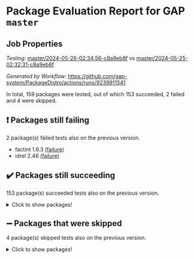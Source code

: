 # Package Evaluation Report for GAP `master`

## Job Properties

*Testing:* [master/2024-05-26-02:34:56-c8a9eb8f](https://github.com/gap-system/PackageDistro/blob/data/reports/master/2024-05-26-02:34:56-c8a9eb8f) vs [master/2024-05-25-02:32:31-c8a9eb8f](https://github.com/gap-system/PackageDistro/blob/data/reports/master/2024-05-25-02:32:31-c8a9eb8f)

*Generated by Workflow:* https://github.com/gap-system/PackageDistro/actions/runs/9239911541

In total, 159 packages were tested, out of which 153 succeeded, 2 failed and 4 were skipped.

## :exclamation: Packages still failing

2 package(s) failed tests also on the previous version.
- factint 1.6.3 [(failure)](https://github.com/gap-system/PackageDistro/actions/runs/9239911541/job/25419720409)
- idrel 2.46 [(failure)](https://github.com/gap-system/PackageDistro/actions/runs/9239911541/job/25419722501)

## :heavy_check_mark: Packages still succeeding

153 package(s) succeeded tests also on the previous version.
<details><summary>Click to show packages!</summary>

- 4ti2interface 2023.02-04 [(success)](https://github.com/gap-system/PackageDistro/actions/runs/9239911541/job/25419715859)
- ace 5.6.2 [(success)](https://github.com/gap-system/PackageDistro/actions/runs/9239911541/job/25419715917)
- aclib 1.3.2 [(success)](https://github.com/gap-system/PackageDistro/actions/runs/9239911541/job/25419715976)
- agt 0.3.1 [(success)](https://github.com/gap-system/PackageDistro/actions/runs/9239911541/job/25419716030)
- alnuth 3.2.1 [(success)](https://github.com/gap-system/PackageDistro/actions/runs/9239911541/job/25419716087)
- anupq 3.3.0 [(success)](https://github.com/gap-system/PackageDistro/actions/runs/9239911541/job/25419716155)
- atlasrep 2.1.8 [(success)](https://github.com/gap-system/PackageDistro/actions/runs/9239911541/job/25419716218)
- autodoc 2023.06.19 [(success)](https://github.com/gap-system/PackageDistro/actions/runs/9239911541/job/25419716277)
- automata 1.15 [(success)](https://github.com/gap-system/PackageDistro/actions/runs/9239911541/job/25419717275)
- automgrp 1.3.2 [(success)](https://github.com/gap-system/PackageDistro/actions/runs/9239911541/job/25419717467)
- autpgrp 1.11 [(success)](https://github.com/gap-system/PackageDistro/actions/runs/9239911541/job/25419717608)
- cap 2024.04-01 [(success)](https://github.com/gap-system/PackageDistro/actions/runs/9239911541/job/25419718464)
- caratinterface 2.3.6 [(success)](https://github.com/gap-system/PackageDistro/actions/runs/9239911541/job/25419718615)
- cddinterface 2022.11.01 [(success)](https://github.com/gap-system/PackageDistro/actions/runs/9239911541/job/25419718673)
- circle 1.6.6 [(success)](https://github.com/gap-system/PackageDistro/actions/runs/9239911541/job/25419718755)
- classicpres 1.22 [(success)](https://github.com/gap-system/PackageDistro/actions/runs/9239911541/job/25419718827)
- cohomolo 1.6.11 [(success)](https://github.com/gap-system/PackageDistro/actions/runs/9239911541/job/25419718895)
- congruence 1.2.6 [(success)](https://github.com/gap-system/PackageDistro/actions/runs/9239911541/job/25419718968)
- corelg 1.56 [(success)](https://github.com/gap-system/PackageDistro/actions/runs/9239911541/job/25419719056)
- crime 1.6 [(success)](https://github.com/gap-system/PackageDistro/actions/runs/9239911541/job/25419719149)
- crisp 1.4.6 [(success)](https://github.com/gap-system/PackageDistro/actions/runs/9239911541/job/25419719253)
- crypting 0.10.4 [(success)](https://github.com/gap-system/PackageDistro/actions/runs/9239911541/job/25419719346)
- cryst 4.1.27 [(success)](https://github.com/gap-system/PackageDistro/actions/runs/9239911541/job/25419719428)
- crystcat 1.1.10 [(success)](https://github.com/gap-system/PackageDistro/actions/runs/9239911541/job/25419719500)
- ctbllib 1.3.9 [(success)](https://github.com/gap-system/PackageDistro/actions/runs/9239911541/job/25419719575)
- cubefree 1.19 [(success)](https://github.com/gap-system/PackageDistro/actions/runs/9239911541/job/25419719659)
- curlinterface 2.3.2 [(success)](https://github.com/gap-system/PackageDistro/actions/runs/9239911541/job/25419719741)
- cvec 2.8.1 [(success)](https://github.com/gap-system/PackageDistro/actions/runs/9239911541/job/25419719834)
- datastructures 0.3.0 [(success)](https://github.com/gap-system/PackageDistro/actions/runs/9239911541/job/25419719899)
- deepthought 1.0.6 [(success)](https://github.com/gap-system/PackageDistro/actions/runs/9239911541/job/25419719967)
- design 1.8 [(success)](https://github.com/gap-system/PackageDistro/actions/runs/9239911541/job/25419720039)
- difsets 2.3.1 [(success)](https://github.com/gap-system/PackageDistro/actions/runs/9239911541/job/25419720114)
- digraphs 1.7.1 [(success)](https://github.com/gap-system/PackageDistro/actions/runs/9239911541/job/25419720190)
- edim 1.3.8 [(success)](https://github.com/gap-system/PackageDistro/actions/runs/9239911541/job/25419720249)
- example 4.3.4 [(success)](https://github.com/gap-system/PackageDistro/actions/runs/9239911541/job/25419720300)
- examplesforhomalg 2023.10-01 [(success)](https://github.com/gap-system/PackageDistro/actions/runs/9239911541/job/25419720358)
- ferret 1.0.11 [(success)](https://github.com/gap-system/PackageDistro/actions/runs/9239911541/job/25419720471)
- fga 1.5.0 [(success)](https://github.com/gap-system/PackageDistro/actions/runs/9239911541/job/25419720520)
- fining 1.5.6 [(success)](https://github.com/gap-system/PackageDistro/actions/runs/9239911541/job/25419720580)
- float 1.0.4 [(success)](https://github.com/gap-system/PackageDistro/actions/runs/9239911541/job/25419720641)
- format 1.4.4 [(success)](https://github.com/gap-system/PackageDistro/actions/runs/9239911541/job/25419720697)
- forms 1.2.11 [(success)](https://github.com/gap-system/PackageDistro/actions/runs/9239911541/job/25419720771)
- fplsa 1.2.6 [(success)](https://github.com/gap-system/PackageDistro/actions/runs/9239911541/job/25419720835)
- fr 2.4.13 [(success)](https://github.com/gap-system/PackageDistro/actions/runs/9239911541/job/25419720899)
- francy 2.0.3 [(success)](https://github.com/gap-system/PackageDistro/actions/runs/9239911541/job/25419720974)
- fwtree 1.3 [(success)](https://github.com/gap-system/PackageDistro/actions/runs/9239911541/job/25419721036)
- gapdoc 1.6.7 [(success)](https://github.com/gap-system/PackageDistro/actions/runs/9239911541/job/25419721100)
- gauss 2023.02-04 [(success)](https://github.com/gap-system/PackageDistro/actions/runs/9239911541/job/25419721194)
- gaussforhomalg 2023.11-01 [(success)](https://github.com/gap-system/PackageDistro/actions/runs/9239911541/job/25419721268)
- gbnp 1.0.5 [(success)](https://github.com/gap-system/PackageDistro/actions/runs/9239911541/job/25419721341)
- generalizedmorphismsforcap 2024.04-01 [(success)](https://github.com/gap-system/PackageDistro/actions/runs/9239911541/job/25419721424)
- genss 1.6.8 [(success)](https://github.com/gap-system/PackageDistro/actions/runs/9239911541/job/25419721509)
- gradedmodules 2024.01-01 [(success)](https://github.com/gap-system/PackageDistro/actions/runs/9239911541/job/25419721601)
- gradedringforhomalg 2023.08-01 [(success)](https://github.com/gap-system/PackageDistro/actions/runs/9239911541/job/25419721670)
- grape 4.9.0 [(success)](https://github.com/gap-system/PackageDistro/actions/runs/9239911541/job/25419721734)
- groupoids 1.74 [(success)](https://github.com/gap-system/PackageDistro/actions/runs/9239911541/job/25419721821)
- grpconst 2.6.5 [(success)](https://github.com/gap-system/PackageDistro/actions/runs/9239911541/job/25419721900)
- guarana 0.96.3 [(success)](https://github.com/gap-system/PackageDistro/actions/runs/9239911541/job/25419721973)
- guava 3.19 [(success)](https://github.com/gap-system/PackageDistro/actions/runs/9239911541/job/25419722051)
- hap 1.62 [(success)](https://github.com/gap-system/PackageDistro/actions/runs/9239911541/job/25419722122)
- hapcryst 0.1.15 [(success)](https://github.com/gap-system/PackageDistro/actions/runs/9239911541/job/25419722192)
- hecke 1.5.3 [(success)](https://github.com/gap-system/PackageDistro/actions/runs/9239911541/job/25419722253)
- help 4.0 [(success)](https://github.com/gap-system/PackageDistro/actions/runs/9239911541/job/25419722306)
- homalg 2024.01-01 [(success)](https://github.com/gap-system/PackageDistro/actions/runs/9239911541/job/25419722388)
- homalgtocas 2023.11-01 [(success)](https://github.com/gap-system/PackageDistro/actions/runs/9239911541/job/25419722452)
- images 1.3.2 [(success)](https://github.com/gap-system/PackageDistro/actions/runs/9239911541/job/25419722542)
- intpic 0.3.0 [(success)](https://github.com/gap-system/PackageDistro/actions/runs/9239911541/job/25419722592)
- io 4.8.2 [(success)](https://github.com/gap-system/PackageDistro/actions/runs/9239911541/job/25419722644)
- io_forhomalg 2023.02-04 [(success)](https://github.com/gap-system/PackageDistro/actions/runs/9239911541/job/25419722699)
- irredsol 1.4.4 [(success)](https://github.com/gap-system/PackageDistro/actions/runs/9239911541/job/25419722773)
- json 2.2.1 [(success)](https://github.com/gap-system/PackageDistro/actions/runs/9239911541/job/25419722840)
- jupyterkernel 1.5.0 [(success)](https://github.com/gap-system/PackageDistro/actions/runs/9239911541/job/25419722903)
- jupyterviz 1.5.6 [(success)](https://github.com/gap-system/PackageDistro/actions/runs/9239911541/job/25419723019)
- kan 1.37 [(success)](https://github.com/gap-system/PackageDistro/actions/runs/9239911541/job/25419723077)
- kbmag 1.5.11 [(success)](https://github.com/gap-system/PackageDistro/actions/runs/9239911541/job/25419723158)
- laguna 3.9.6 [(success)](https://github.com/gap-system/PackageDistro/actions/runs/9239911541/job/25419723240)
- liealgdb 2.2.1 [(success)](https://github.com/gap-system/PackageDistro/actions/runs/9239911541/job/25419723303)
- liepring 2.8 [(success)](https://github.com/gap-system/PackageDistro/actions/runs/9239911541/job/25419723379)
- liering 2.4.2 [(success)](https://github.com/gap-system/PackageDistro/actions/runs/9239911541/job/25419723448)
- linearalgebraforcap 2024.04-02 [(success)](https://github.com/gap-system/PackageDistro/actions/runs/9239911541/job/25419723522)
- lins 0.9 [(success)](https://github.com/gap-system/PackageDistro/actions/runs/9239911541/job/25419723592)
- localizeringforhomalg 2023.10-01 [(success)](https://github.com/gap-system/PackageDistro/actions/runs/9239911541/job/25419723651)
- loops 3.4.3 [(success)](https://github.com/gap-system/PackageDistro/actions/runs/9239911541/job/25419723725)
- lpres 1.0.3 [(success)](https://github.com/gap-system/PackageDistro/actions/runs/9239911541/job/25419723782)
- majoranaalgebras 1.5.1 [(success)](https://github.com/gap-system/PackageDistro/actions/runs/9239911541/job/25419723856)
- mapclass 1.4.6 [(success)](https://github.com/gap-system/PackageDistro/actions/runs/9239911541/job/25419723939)
- matgrp 0.70 [(success)](https://github.com/gap-system/PackageDistro/actions/runs/9239911541/job/25419724026)
- matricesforhomalg 2024.02-01 [(success)](https://github.com/gap-system/PackageDistro/actions/runs/9239911541/job/25419724108)
- modisom 2.5.4 [(success)](https://github.com/gap-system/PackageDistro/actions/runs/9239911541/job/25419724186)
- modulepresentationsforcap 2024.04-01 [(success)](https://github.com/gap-system/PackageDistro/actions/runs/9239911541/job/25419724258)
- modules 2024.01-01 [(success)](https://github.com/gap-system/PackageDistro/actions/runs/9239911541/job/25419724316)
- monoidalcategories 2024.04-01 [(success)](https://github.com/gap-system/PackageDistro/actions/runs/9239911541/job/25419724388)
- nconvex 2022.09-01 [(success)](https://github.com/gap-system/PackageDistro/actions/runs/9239911541/job/25419724470)
- nilmat 1.4.2 [(success)](https://github.com/gap-system/PackageDistro/actions/runs/9239911541/job/25419724541)
- nock 1.5 [(success)](https://github.com/gap-system/PackageDistro/actions/runs/9239911541/job/25419724615)
- normalizinterface 1.3.6 [(success)](https://github.com/gap-system/PackageDistro/actions/runs/9239911541/job/25419724682)
- nq 2.5.11 [(success)](https://github.com/gap-system/PackageDistro/actions/runs/9239911541/job/25419724760)
- numericalsgps 1.3.1 [(success)](https://github.com/gap-system/PackageDistro/actions/runs/9239911541/job/25419724840)
- openmath 11.5.3 [(success)](https://github.com/gap-system/PackageDistro/actions/runs/9239911541/job/25419724912)
- orb 4.9.0 [(success)](https://github.com/gap-system/PackageDistro/actions/runs/9239911541/job/25419724994)
- packagemanager 1.4.3 [(success)](https://github.com/gap-system/PackageDistro/actions/runs/9239911541/job/25419725071)
- patternclass 2.4.3 [(success)](https://github.com/gap-system/PackageDistro/actions/runs/9239911541/job/25419725129)
- permut 2.0.5 [(success)](https://github.com/gap-system/PackageDistro/actions/runs/9239911541/job/25419725211)
- polenta 1.3.10 [(success)](https://github.com/gap-system/PackageDistro/actions/runs/9239911541/job/25419725286)
- polymaking 0.8.7 [(success)](https://github.com/gap-system/PackageDistro/actions/runs/9239911541/job/25419725354)
- primgrp 3.4.4 [(success)](https://github.com/gap-system/PackageDistro/actions/runs/9239911541/job/25419725442)
- profiling 2.5.4 [(success)](https://github.com/gap-system/PackageDistro/actions/runs/9239911541/job/25419725523)
- qdistrnd 0.9.4 [(success)](https://github.com/gap-system/PackageDistro/actions/runs/9239911541/job/25419725600)
- qpa 1.35 [(success)](https://github.com/gap-system/PackageDistro/actions/runs/9239911541/job/25419725657)
- quagroup 1.8.4 [(success)](https://github.com/gap-system/PackageDistro/actions/runs/9239911541/job/25419725738)
- radiroot 2.9 [(success)](https://github.com/gap-system/PackageDistro/actions/runs/9239911541/job/25419725811)
- rcwa 4.7.1 [(success)](https://github.com/gap-system/PackageDistro/actions/runs/9239911541/job/25419725881)
- rds 1.8 [(success)](https://github.com/gap-system/PackageDistro/actions/runs/9239911541/job/25419725944)
- recog 1.4.2 [(success)](https://github.com/gap-system/PackageDistro/actions/runs/9239911541/job/25419726013)
- repndecomp 1.3.0 [(success)](https://github.com/gap-system/PackageDistro/actions/runs/9239911541/job/25419726080)
- repsn 3.1.2 [(success)](https://github.com/gap-system/PackageDistro/actions/runs/9239911541/job/25419726150)
- resclasses 4.7.3 [(success)](https://github.com/gap-system/PackageDistro/actions/runs/9239911541/job/25419726253)
- ringsforhomalg 2023.11-02 [(success)](https://github.com/gap-system/PackageDistro/actions/runs/9239911541/job/25419726322)
- sco 2023.08-01 [(success)](https://github.com/gap-system/PackageDistro/actions/runs/9239911541/job/25419726398)
- scscp 2.4.2 [(success)](https://github.com/gap-system/PackageDistro/actions/runs/9239911541/job/25419726470)
- semigroups 5.3.7 [(success)](https://github.com/gap-system/PackageDistro/actions/runs/9239911541/job/25419726543)
- sglppow 2.4 [(success)](https://github.com/gap-system/PackageDistro/actions/runs/9239911541/job/25419726624)
- sgpviz 0.999.5 [(success)](https://github.com/gap-system/PackageDistro/actions/runs/9239911541/job/25419726709)
- simpcomp 2.1.14 [(success)](https://github.com/gap-system/PackageDistro/actions/runs/9239911541/job/25419726789)
- singular 2023.02.09 [(success)](https://github.com/gap-system/PackageDistro/actions/runs/9239911541/job/25419726850)
- sl2reps 1.1 [(success)](https://github.com/gap-system/PackageDistro/actions/runs/9239911541/job/25419726916)
- sla 1.5.3 [(success)](https://github.com/gap-system/PackageDistro/actions/runs/9239911541/job/25419726992)
- smallgrp 1.5.3 [(success)](https://github.com/gap-system/PackageDistro/actions/runs/9239911541/job/25419727064)
- smallsemi 0.6.13 [(success)](https://github.com/gap-system/PackageDistro/actions/runs/9239911541/job/25419727143)
- sonata 2.9.6 [(success)](https://github.com/gap-system/PackageDistro/actions/runs/9239911541/job/25419727215)
- sophus 1.27 [(success)](https://github.com/gap-system/PackageDistro/actions/runs/9239911541/job/25419727291)
- sotgrps 1.2 [(success)](https://github.com/gap-system/PackageDistro/actions/runs/9239911541/job/25419727364)
- spinsym 1.5.2 [(success)](https://github.com/gap-system/PackageDistro/actions/runs/9239911541/job/25419727441)
- standardff 1.0 [(success)](https://github.com/gap-system/PackageDistro/actions/runs/9239911541/job/25419727520)
- symbcompcc 1.3.2 [(success)](https://github.com/gap-system/PackageDistro/actions/runs/9239911541/job/25419727582)
- thelma 1.3 [(success)](https://github.com/gap-system/PackageDistro/actions/runs/9239911541/job/25419727646)
- tomlib 1.2.11 [(success)](https://github.com/gap-system/PackageDistro/actions/runs/9239911541/job/25419727715)
- toolsforhomalg 2023.11-01 [(success)](https://github.com/gap-system/PackageDistro/actions/runs/9239911541/job/25419727793)
- toric 1.9.5 [(success)](https://github.com/gap-system/PackageDistro/actions/runs/9239911541/job/25419727846)
- toricvarieties 2022.07.13 [(success)](https://github.com/gap-system/PackageDistro/actions/runs/9239911541/job/25419727918)
- transgrp 3.6.5 [(success)](https://github.com/gap-system/PackageDistro/actions/runs/9239911541/job/25419727969)
- typeset 1.2.2 [(success)](https://github.com/gap-system/PackageDistro/actions/runs/9239911541/job/25419728023)
- ugaly 4.1.3 [(success)](https://github.com/gap-system/PackageDistro/actions/runs/9239911541/job/25419728083)
- unipot 1.5 [(success)](https://github.com/gap-system/PackageDistro/actions/runs/9239911541/job/25419728140)
- unitlib 4.2.0 [(success)](https://github.com/gap-system/PackageDistro/actions/runs/9239911541/job/25419728207)
- utils 0.85 [(success)](https://github.com/gap-system/PackageDistro/actions/runs/9239911541/job/25419728273)
- uuid 0.7 [(success)](https://github.com/gap-system/PackageDistro/actions/runs/9239911541/job/25419728335)
- walrus 0.9991 [(success)](https://github.com/gap-system/PackageDistro/actions/runs/9239911541/job/25419728405)
- wedderga 4.10.5 [(success)](https://github.com/gap-system/PackageDistro/actions/runs/9239911541/job/25419728474)
- xmod 2.92 [(success)](https://github.com/gap-system/PackageDistro/actions/runs/9239911541/job/25419728547)
- xmodalg 1.23 [(success)](https://github.com/gap-system/PackageDistro/actions/runs/9239911541/job/25419728621)
- yangbaxter 0.10.3 [(success)](https://github.com/gap-system/PackageDistro/actions/runs/9239911541/job/25419728703)
- zeromqinterface 0.14 [(success)](https://github.com/gap-system/PackageDistro/actions/runs/9239911541/job/25419728793)
</details>

## :heavy_minus_sign: Packages that were skipped

4 package(s) skipped tests also on the previous version.
<details><summary>Click to show packages!</summary>

- browse 1.8.21 [(skipped)](https://github.com/gap-system/PackageDistro/actions/runs/9239911541/job/25419591129)
- itc 1.5.1 [(skipped)](https://github.com/gap-system/PackageDistro/actions/runs/9239911541/job/25419591129)
- polycyclic 2.16 [(skipped)](https://github.com/gap-system/PackageDistro/actions/runs/9239911541/job/25419591129)
- xgap 4.32 [(skipped)](https://github.com/gap-system/PackageDistro/actions/runs/9239911541/job/25419591129)
</details>

